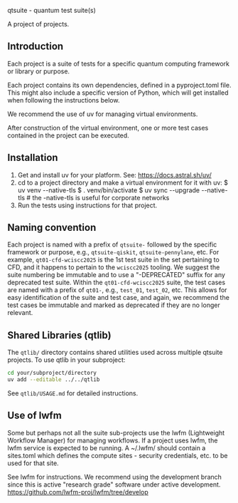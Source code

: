 
qtsuite - quantum test suite(s)

A project of projects. 

## Introduction

Each project is a suite of tests for a specific quantum computing framework or library or purpose.

Each project contains its own dependencies, defined in a pyproject.toml file. This might also include a specific version of Python, which will get installed when following the instructions below.

We recommend the use of uv for managing virtual environments.

After construction of the virtual environment, one or more test cases contained in the project can be executed.


## Installation

1. Get and install uv for your platform. See: https://docs.astral.sh/uv/
2. cd to a project directory and make a virtual environment for it with uv:
    $ uv venv --native-tls
    $ . venv/bin/activate
    $ uv sync --upgrade --native-tls  # the -native-tls is useful for corporate networks
3. Run the tests using instructions for that project.


## Naming convention

Each project is named with a prefix of `qtsuite-` followed by the specific framework or purpose, e.g., `qtsuite-qiskit`, `qtsuite-pennylane`, etc. For example, `qt01-cfd-wciscc2025` is the 1st test suite in the set pertaining to CFD, and it happens to pertain to the `wciscc2025` tooling. We suggest the suite numbering be immutable and to use a "-DEPRECATED" suffix for any deprecated test suite. Within the `qt01-cfd-wciscc2025` suite, the test cases are named with a prefix of `qt01-`, e.g., `test_01`, `test_02`, etc. This allows for easy identification of the suite and test case, and again, we recommend the test cases be immutable and marked as deprecated if they are no longer relevant.


## Shared Libraries (qtlib)

The `qtlib/` directory contains shared utilities used across multiple qtsuite projects. To use qtlib in your subproject:

```bash
cd your/subproject/directory
uv add --editable ../../qtlib
```

See `qtlib/USAGE.md` for detailed instructions.

## Use of lwfm

Some but perhaps not all the suite sub-projects use the lwfm (Lightweight Workflow Manager) for managing workflows. If a project uses lwfm, the lwfm service is expected to be running. A ~/.lwfm/ should contain a sites.toml which defines the compute sites - security credentials, etc. to be used for that site. 

See lwfm for instructions. We recommend using the development branch since this is active "research grade" software under active development. https://github.com/lwfm-proj/lwfm/tree/develop


